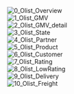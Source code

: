 ![0_Olist_Overview](https://github.com/MarcoCTF/Brazilian_Ecommerce_Report/assets/87473385/5e67d68e-4843-4c26-8fe5-754ef5ee9c0c)\
![1_Olist_GMV](https://github.com/MarcoCTF/Brazilian_Ecommerce_Report/assets/87473385/92ce3c22-9689-4035-9901-f4389e55afbe)\
![2_Olist_GMV_detail](https://github.com/MarcoCTF/Brazilian_Ecommerce_Report/assets/87473385/9b7e512b-c70f-43cd-8ac6-d98a0deaf6d7)\
![3_Olist_State](https://github.com/MarcoCTF/Brazilian_Ecommerce_Report/assets/87473385/86af16a5-8fea-4fda-bdb4-26defe544182)\
![4_Olist_Partner](https://github.com/MarcoCTF/Brazilian_Ecommerce_Report/assets/87473385/f87b649c-6b3b-4809-b700-8d5eff2ae1d2)\
![5_Olist_Product](https://github.com/MarcoCTF/Brazilian_Ecommerce_Report/assets/87473385/a556ba6e-1d30-4514-aaba-7575268fa9ad)\
![6_Olist_Customer](https://github.com/MarcoCTF/Brazilian_Ecommerce_Report/assets/87473385/e948eda3-f62f-47d1-83b8-a29b86e5945e)\
![7_Olist_Rating](https://github.com/MarcoCTF/Brazilian_Ecommerce_Report/assets/87473385/f0500870-ca98-47fe-98da-98d52d50b44a)\
![8_Olist_LowRating](https://github.com/MarcoCTF/Brazilian_Ecommerce_Report/assets/87473385/9b3621a5-6394-4d11-82b6-ff729a713de4)\
![9_Olist_Delivery](https://github.com/MarcoCTF/Brazilian_Ecommerce_Report/assets/87473385/02e6107e-842c-42c9-9695-a4ab9c3a1e05)\
![10_Olist_Freight](https://github.com/MarcoCTF/Brazilian_Ecommerce_Report/assets/87473385/3a9e5107-8c38-48b2-8ef7-49a26e707f5f)

